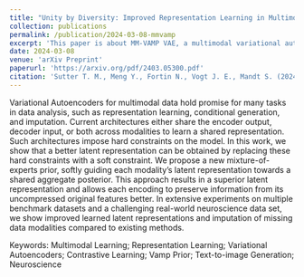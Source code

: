 ```yaml
---
title: "Unity by Diversity: Improved Representation Learning in Multimodal VAEs"
collection: publications
permalink: /publication/2024-03-08-mmvamp
excerpt: 'This paper is about MM-VAMP VAE, a multimodal variational autoencoder that allows latent representation sharing, obtained by a mixture-of-experts prior with a soft constraint, inspired by the Jensen-Shannon Divergence in contrastive learning, that is great at downstream tasks in representation learning and missing modality imputation, in both simulation study and a real world neuron activity datasets.'
date: 2024-03-08
venue: 'arXiv Preprint'
paperurl: 'https://arxiv.org/pdf/2403.05300.pdf'
citation: 'Sutter T. M., Meng Y., Fortin N., Vogt J. E., Mandt S. (2024). &quot;Unity by Diversity: Improved Representation Learning in Multimodal VAEs&quot; <i>arXiv Preprint</i> arXiv: 2403.05300, 2024.'
---
```


Variational Autoencoders for multimodal data hold promise for many tasks in data analysis, such as representation learning, conditional generation, and imputation. Current architectures either share the encoder output, decoder input, or both across modalities to learn a shared representation. Such architectures impose hard constraints on the model. In this work, we show that a better latent representation can be obtained by replacing these hard constraints with a soft constraint. We propose a new mixture-of-experts prior, softly guiding each modality’s latent representation towards a shared aggregate posterior. This approach results in a superior latent representation and allows each encoding to preserve information from its uncompressed original features better. In extensive experiments on multiple benchmark datasets and a challenging real-world neuroscience data set, we show improved learned latent representations and imputation of missing data modalities compared to existing methods.

Keywords: Multimodal Learning; Representation Learning; Variational Autoencoders; Contrastive Learning; Vamp Prior; Text-to-image Generation; Neuroscience
